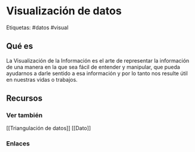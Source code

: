 # Visualización de datos
Etiquetas: #datos #visual 

## Qué es
La Visualización de la Información es el arte de representar la información de una manera en la que sea fácil de entender y manipular, que pueda ayudarnos a darle sentido a esa información y por lo tanto nos resulte útil en nuestras vidas o trabajos.

## Recursos

### Ver también
[[Triangulación de datos]]
[[Dato]]

### Enlaces
